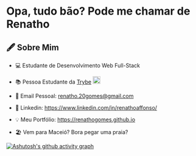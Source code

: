 # Opa, tudo bão? Pode me chamar de Renatho #

## 🖋️ Sobre Mim ##

* 💻 Estudante de Desenvolvimento Web Full-Stack

* 📚 Pessoa Estudante da [Trybe](https://www.betrybe.com) <img src='https://avatars.githubusercontent.com/u/51808343?s=280&v=4' width='20px'>

* 📧 Email Pessoal: renatho.20gomes@gmail.com

* 🤵 Linkedin: https://www.linkedin.com/in/renathoaffonso/

* 💡 Meu Portfólio: https://renathogomes.github.io

* 🏖️ Vem para Maceió? Bora pegar uma praia?


 
[![Ashutosh's github activity graph](https://github-readme-activity-graph.cyclic.app/graph?username=renathogomes&bg_color=0d1117&color=3b82f6&line=06b6d4&point=f1f5f9&area=true&hide_border=true)](https://github.com/ashutosh00710/github-readme-activity-graph)
  <br> 


<!--
## ⚡ Hard Skills: ## 

<!--
**renathogomes/renathogomes** is a ✨ _special_ ✨ repository because its `README.md` (this file) appears on your GitHub profile.

Here are some ideas to get you started:

- 🔭 I’m currently working on ...
- 🌱 I’m currently learning ...
- 👯 I’m looking to collaborate on ...
- 🤔 I’m looking for help with ...
- 💬 Ask me about ...
- 📫 How to reach me: ...
- 😄 Pronouns: ...
- ⚡ Fun fact: ...
-->
